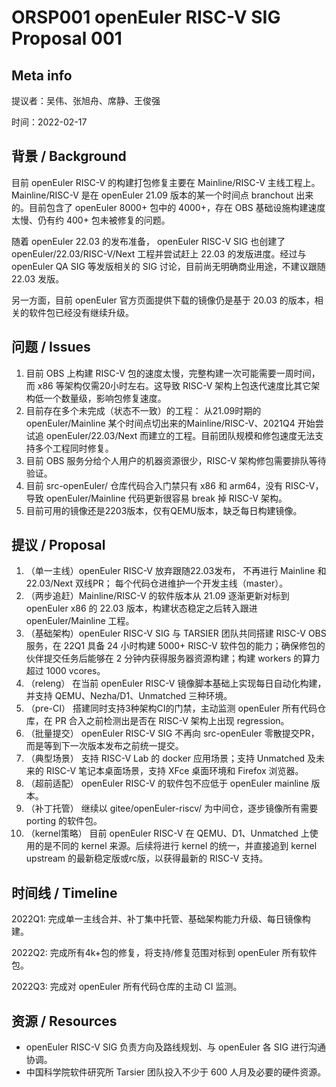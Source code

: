 # ORSP001 openEuler RISC-V SIG Proposal 001

## Meta info

提议者：吴伟、张旭舟、席静、王俊强

时间：2022-02-17

## 背景 / Background

目前 openEuler RISC-V 的构建打包修复主要在 Mainline/RISC-V 主线工程上。 Mainline/RISC-V 是在 openEuler 21.09 版本的某一个时间点 branchout 出来的。目前包含了 openEuler 8000+ 包中的 4000+，存在 OBS 基础设施构建速度太慢、仍有约 400+ 包未被修复的问题。

随着 openEuler 22.03 的发布准备， openEuler RISC-V SIG 也创建了 openEuler/22.03/RISC-V/Next 工程并尝试赶上 22.03 的发版进度。经过与 openEuler QA SIG 等发版相关的 SIG 讨论，目前尚无明确商业用途，不建议跟随 22.03 发版。

另一方面，目前 openEuler 官方页面提供下载的镜像仍是基于 20.03 的版本，相关的软件包已经没有继续升级。

## 问题 / Issues

1. 目前 OBS 上构建 RISC-V 包的速度太慢，完整构建一次可能需要一周时间，而 x86 等架构仅需20小时左右。这导致 RISC-V 架构上包迭代速度比其它架构低一个数量级，影响包修复速度。
2. 目前存在多个未完成（状态不一致）的工程： 从21.09时期的 openEuler/Mainline 某个时间点切出来的Mainline/RISC-V、2021Q4 开始尝试追 openEuler/22.03/Next 而建立的工程。目前团队规模和修包速度无法支持多个工程同时修复。
3. 目前 OBS 服务分给个人用户的机器资源很少，RISC-V 架构修包需要排队等待验证。
4. 目前 src-openEuler/ 仓库代码合入门禁只有 x86 和 arm64，没有 RISC-V，导致 openEuler/Mainline 代码更新很容易 break 掉 RISC-V 架构。
5. 目前可用的镜像还是2203版本，仅有QEMU版本，缺乏每日构建镜像。

## 提议 / Proposal

1. （单一主线）openEuler RISC-V 放弃跟随22.03发布， 不再进行 Mainline 和 22.03/Next 双线PR； 每个代码仓进维护一个开发主线（master）。
2. （两步追赶）Mainline/RISC-V 的软件版本从 21.09 逐渐更新对标到 openEuler x86 的 22.03 版本，构建状态稳定之后转入跟进 openEuler/Mainline 工程。
3. （基础架构）openEuler RISC-V SIG 与 TARSIER 团队共同搭建 RISC-V OBS 服务，在 22Q1 具备 24 小时构建 5000+ RISC-V 软件包的能力；确保修包的伙伴提交任务后能够在 2 分钟内获得服务器资源构建；构建 workers 的算力超过 1000 vcores。
4. （releng） 在当前 openEuler RISC-V 镜像脚本基础上实现每日自动化构建，并支持 QEMU、Nezha/D1、Unmatched 三种环境。
5. （pre-CI） 搭建同时支持3种架构CI的门禁，主动监测 openEuler 所有代码仓库，在 PR 合入之前检测出是否在 RISC-V 架构上出现 regression。
6. （批量提交） openEuler RISC-V SIG 不再向 src-openEuler 零散提交PR，而是等到下一次版本发布之前统一提交。
7. （典型场景） 支持 RISC-V Lab 的 docker 应用场景；支持 Unmatched 及未来的 RISC-V 笔记本桌面场景，支持 XFce 桌面环境和 Firefox 浏览器。
8. （超前适配） openEuler RISC-V 的软件包不应低于 openEuler mainline 版本。
9. （补丁托管） 继续以 gitee/openEuler-riscv/ 为中间仓，逐步镜像所有需要 porting 的软件包。
10. （kernel策略） 目前 openEuler RISC-V 在 QEMU、D1、Unmatched 上使用的是不同的 kernel 来源。后续将进行 kernel 的统一，并直接追到 kernel upstream 的最新稳定版或rc版，以获得最新的 RISC-V 支持。

## 时间线 / Timeline

2022Q1: 完成单一主线合并、补丁集中托管、基础架构能力升级、每日镜像构建。

2022Q2: 完成所有4k+包的修复，将支持/修复范围对标到 openEuler 所有软件包。

2022Q3: 完成对 openEuler 所有代码仓库的主动 CI 监测。

## 资源 / Resources

- openEuler RISC-V SIG 负责方向及路线规划、与 openEuler 各 SIG 进行沟通协调。
- 中国科学院软件研究所 Tarsier 团队投入不少于 600 人月及必要的硬件资源。